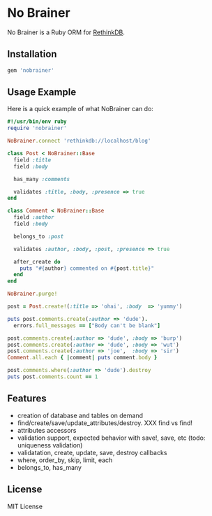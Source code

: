 No Brainer
===========

No Brainer is a Ruby ORM for [RethinkDB](http://www.rethinkdb.com/).

Installation
-------------

```ruby
gem 'nobrainer'
```

Usage Example
--------------

Here is a quick example of what NoBrainer can do:

```ruby
#!/usr/bin/env ruby
require 'nobrainer'

NoBrainer.connect 'rethinkdb://localhost/blog'

class Post < NoBrainer::Base
  field :title
  field :body

  has_many :comments

  validates :title, :body, :presence => true
end

class Comment < NoBrainer::Base
  field :author
  field :body

  belongs_to :post

  validates :author, :body, :post, :presence => true

  after_create do
    puts "#{author} commented on #{post.title}"
  end
end

NoBrainer.purge!

post = Post.create!(:title => 'ohai', :body  => 'yummy')

puts post.comments.create(:author => 'dude').
  errors.full_messages == ["Body can't be blank"]

post.comments.create(:author => 'dude', :body => 'burp')
post.comments.create(:author => 'dude', :body => 'wut')
post.comments.create(:author => 'joe',  :body => 'sir')
Comment.all.each { |comment| puts comment.body }

post.comments.where(:author => 'dude').destroy
puts post.comments.count == 1
```

Features
---------

* creation of database and tables on demand
* find/create/save/update_attributes/destroy. XXX find vs find!
* attributes accessors
* validation support, expected behavior with save!, save, etc (todo: uniqueness validation)
* validatation, create, update, save, destroy callbacks
* where, order_by, skip, limit, each
* belongs_to, has_many

License
--------

MIT License
